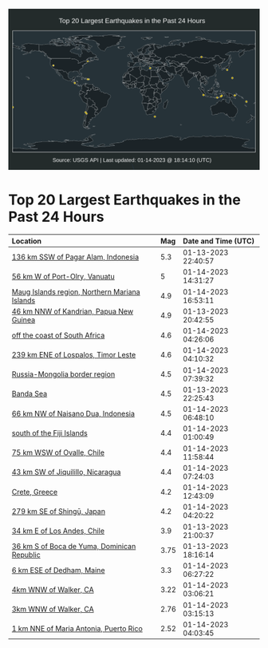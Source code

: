 ![Map](./map.png)

# Top 20 Largest Earthquakes in the Past 24 Hours

| Location | Mag | Date and Time (UTC) |
|:---|:---|:---|
| [136 km SSW of Pagar Alam, Indonesia](https://earthquake.usgs.gov/earthquakes/eventpage/us7000j4a4) | 5.3 | 01-13-2023 22:40:57 |
| [56 km W of Port-Olry, Vanuatu](https://earthquake.usgs.gov/earthquakes/eventpage/us7000j4e1) | 5 | 01-14-2023 14:31:27 |
| [Maug Islands region, Northern Mariana Islands](https://earthquake.usgs.gov/earthquakes/eventpage/us7000j4eg) | 4.9 | 01-14-2023 16:53:11 |
| [46 km NNW of Kandrian, Papua New Guinea](https://earthquake.usgs.gov/earthquakes/eventpage/us7000j49h) | 4.9 | 01-13-2023 20:42:55 |
| [off the coast of South Africa](https://earthquake.usgs.gov/earthquakes/eventpage/us7000j4bs) | 4.6 | 01-14-2023 04:26:06 |
| [239 km ENE of Lospalos, Timor Leste](https://earthquake.usgs.gov/earthquakes/eventpage/us7000j4bl) | 4.6 | 01-14-2023 04:10:32 |
| [Russia-Mongolia border region](https://earthquake.usgs.gov/earthquakes/eventpage/us7000j4cq) | 4.5 | 01-14-2023 07:39:32 |
| [Banda Sea](https://earthquake.usgs.gov/earthquakes/eventpage/us7000j4a2) | 4.5 | 01-13-2023 22:25:43 |
| [66 km NW of Naisano Dua, Indonesia](https://earthquake.usgs.gov/earthquakes/eventpage/us7000j4cg) | 4.5 | 01-14-2023 06:48:10 |
| [south of the Fiji Islands](https://earthquake.usgs.gov/earthquakes/eventpage/us7000j4b0) | 4.4 | 01-14-2023 01:00:49 |
| [75 km WSW of Ovalle, Chile](https://earthquake.usgs.gov/earthquakes/eventpage/us7000j4dh) | 4.4 | 01-14-2023 11:58:44 |
| [43 km SW of Jiquilillo, Nicaragua](https://earthquake.usgs.gov/earthquakes/eventpage/us7000j4cm) | 4.4 | 01-14-2023 07:24:03 |
| [Crete, Greece](https://earthquake.usgs.gov/earthquakes/eventpage/us7000j4dn) | 4.2 | 01-14-2023 12:43:09 |
| [279 km SE of Shingū, Japan](https://earthquake.usgs.gov/earthquakes/eventpage/us7000j4bn) | 4.2 | 01-14-2023 04:20:22 |
| [34 km E of Los Andes, Chile](https://earthquake.usgs.gov/earthquakes/eventpage/us7000j49k) | 3.9 | 01-13-2023 21:00:37 |
| [36 km S of Boca de Yuma, Dominican Republic](https://earthquake.usgs.gov/earthquakes/eventpage/pr2023013000) | 3.75 | 01-13-2023 18:16:14 |
| [6 km ESE of Dedham, Maine](https://earthquake.usgs.gov/earthquakes/eventpage/us7000j4c9) | 3.3 | 01-14-2023 06:27:22 |
| [4km WNW of Walker, CA](https://earthquake.usgs.gov/earthquakes/eventpage/nc73831751) | 3.22 | 01-14-2023 03:06:21 |
| [3km WNW of Walker, CA](https://earthquake.usgs.gov/earthquakes/eventpage/nc73831756) | 2.76 | 01-14-2023 03:15:13 |
| [1 km NNE of Maria Antonia, Puerto Rico](https://earthquake.usgs.gov/earthquakes/eventpage/pr71392673) | 2.52 | 01-14-2023 04:03:45 |
